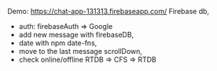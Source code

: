 Demo: https://chat-app-131313.firebaseapp.com/
Firebase db,

- auth: firebaseAuth => Google
- add new message with firebaseDB,
- date with npm date-fns,
- move to the last message scrollDown,
- check online/offline RTDB => CFS => RTDB
